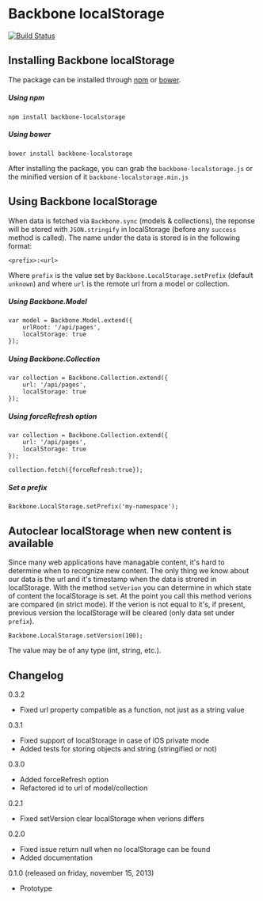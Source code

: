 # Backbone localStorage

[![Build Status](https://secure.travis-ci.org/moorinteractive/backbone-localstorage.png?branch=master)](https://travis-ci.org/moorinteractive/backbone-localstorage)

## Installing Backbone localStorage

The package can be installed through [npm](https://npmjs.org/) or [bower](http://bower.io/).

##### Using npm
```
npm install backbone-localstorage
```

##### Using bower
```
bower install backbone-localstorage
```

After installing the package, you can grab the `backbone-localstorage.js` or the minified version of it `backbone-localstorage.min.js`

## Using Backbone localStorage

When data is fetched via `Backbone.sync` (models & collections), the reponse will be stored with `JSON.stringify` in localStorage (before any `success` method is called).
The name under the data is stored is in the following format:

```
<prefix>:<url>
```

Where `prefix` is the value set by ``Backbone.LocalStorage.setPrefix`` (default ``unknown``) and where ``url`` is the remote url from a model or collection.

##### Using Backbone.Model
```
var model = Backbone.Model.extend({
    urlRoot: '/api/pages',
    localStorage: true
});
```

##### Using Backbone.Collection
```
var collection = Backbone.Collection.extend({
    url: '/api/pages',
    localStorage: true
});
```

##### Using forceRefresh option
```
var collection = Backbone.Collection.extend({
    url: '/api/pages',
    localStorage: true
});

collection.fetch({forceRefresh:true});
```

##### Set a prefix
```
Backbone.LocalStorage.setPrefix('my-namespace');
```

## Autoclear localStorage when new content is available

Since many web applications have managable content, it's hard to determine when to recognize new content.
The only thing we know about our data is the url and it's timestamp when the data is strored in localStorage.
With the method `setVerion` you can determine in which state of content the localStorage is set.
At the point you call this method verions are compared (in strict mode).
If the verion is not equal to it's, if present, previous version the localStorage will be cleared (only data set under `prefix`).
```
Backbone.LocalStorage.setVersion(100);
```
The value may be of any type (int, string, etc.).

## Changelog

0.3.2

* Fixed url property compatible as a function, not just as a string value

0.3.1

* Fixed support of localStorage in case of iOS private mode
* Added tests for storing objects and string (stringified or not)

0.3.0

* Added forceRefresh option
* Refactored id to url of model/collection

0.2.1

* Fixed setVersion clear localStorage when verions differs

0.2.0

* Fixed issue return null when no localStorage can be found
* Added documentation

0.1.0 (released on friday, november 15, 2013)

* Prototype
